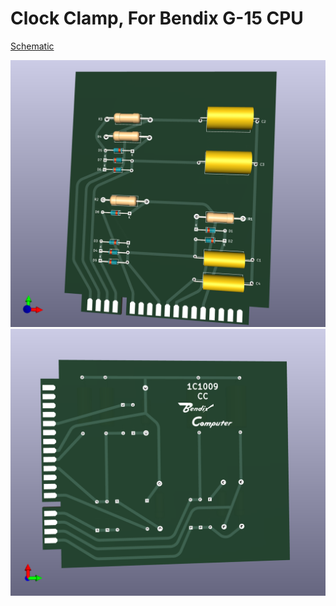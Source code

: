 # Clock Clamp, For Bendix G-15 CPU
[Schematic](G15_Clock_Clamp_Schematic.pdf)

![Front](G15_Clock_Clamp_Front.png)
![Back](G15_Clock_Clamp_Back.png)
